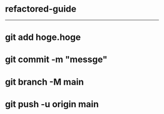 # refactored-guide  
---
# git add hoge.hoge 
# git commit -m "messge" 
# git branch -M main 
# git push -u origin main 
